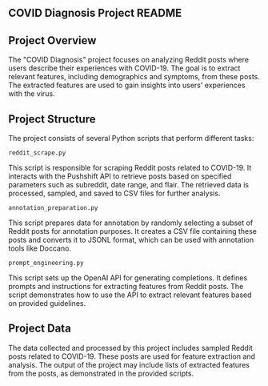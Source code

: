## COVID Diagnosis Project README

## Project Overview

The "COVID Diagnosis" project focuses on analyzing Reddit posts where users describe their experiences with COVID-19. The goal is to extract relevant features, including demographics and symptoms, from these posts. The extracted features are used to gain insights into users' experiences with the virus.

## Project Structure

The project consists of several Python scripts that perform different tasks:

`reddit_scrape.py`

This script is responsible for scraping Reddit posts related to COVID-19. It interacts with the Pushshift API to retrieve posts based on specified parameters such as subreddit, date range, and flair. The retrieved data is processed, sampled, and saved to CSV files for further analysis.

`annotation_preparation.py`

This script prepares data for annotation by randomly selecting a subset of Reddit posts for annotation purposes. It creates a CSV file containing these posts and converts it to JSONL format, which can be used with annotation tools like Doccano.

`prompt_engineering.py`

This script sets up the OpenAI API for generating completions. It defines prompts and instructions for extracting features from Reddit posts. The script demonstrates how to use the API to extract relevant features based on provided guidelines.

## Project Data

The data collected and processed by this project includes sampled Reddit posts related to COVID-19. These posts are used for feature extraction and analysis. The output of the project may include lists of extracted features from the posts, as demonstrated in the provided scripts.
